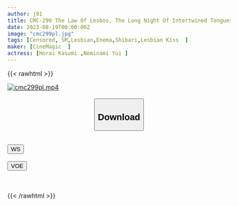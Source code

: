 ```yaml
---
author: j91
title: CMC-299 The Law Of Lesbos, The Long Night Of Intertwined Tongues
date: 2023-08-19T00:00:00Z
image: "cmc299pl.jpg"
tags: [Censored, SM,Lesbian,Enema,Shibari,Lesbian Kiss	]
maker: [CineMagic  ]
actress: [Horai Kasumi ,Nominami Yui ]
---
```



{{< rawhtml >}}

<div class="video" data-videoid="bq93s9hm1osz">
    <a href="javascript:;">
        <img src="https://my.j91.asia/posts/cmc299pl/cmc299pl.jpg" width="WIDTH" height="HEIGHT" alt="cmc299pl.mp4" loading="lazy">
    </a>
</div>

<script type="text/javascript" src="https://j91.asia/asset/on-demand-ws.js"></script>

<br>
  <link rel="stylesheet" href="https://j91.asia/asset/bs5.css">
  
  <center>
  <button class="btn btn-primary" type="button" data-bs-toggle="collapse" data-bs-target=".multi-collapse" aria-expanded="false" aria-controls="multiCollapseExample1 multiCollapseExample2"><h2>Download</h2></button></center>
</p>
<div class="row">
  <div class="col">
    <div class="collapse multi-collapse" id="multiCollapseExample1">
      <div class="card card-body">
	      	      <br>
<div class="buttons">  
<a href="https://wolfstream.tv/bq93s9hm1osz"><button class="btn-hover color-3"><i class="fa fa-download"></i> WS</button></a></div>
    </div>
  </div>
</div>
  <div class="col">
    <div class="collapse multi-collapse" id="multiCollapseExample2">
      <div class="card card-body">
	      <br>
<div class="buttons">
    <a href="https://voe.sx/41sefszpcn87.html"><button class="btn-hover color-9"><i class="fa fa-download"></i> VOE</button></a></div>
<br><br>
      </div>
    </div>
  </div>
</div>

{{< /rawhtml >}}